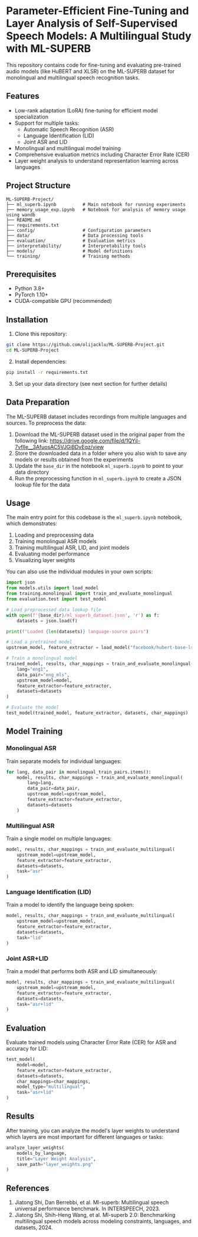 # Parameter-Efficient Fine-Tuning and Layer Analysis of Self-Supervised Speech Models: A Multilingual Study with ML-SUPERB

This repository contains code for fine-tuning and evaluating pre-trained audio models (like HuBERT and XLSR) on the ML-SUPERB dataset for monolingual and multilingual speech recognition tasks.

## Features

- Low-rank adaptation (LoRA) fine-tuning for efficient model specialization
- Support for multiple tasks:
  - Automatic Speech Recognition (ASR)
  - Language Identification (LID)
  - Joint ASR and LID
- Monolingual and multilingual model training
- Comprehensive evaluation metrics including Character Error Rate (CER)
- Layer weight analysis to understand representation learning across languages

## Project Structure

```
ML-SUPERB-Project/
├── ml_superb.ipynb          # Main notebook for running experiments
├── memory_usage_exp.ipynb   # Notebook for analysis of memory usage using wandb
├── README.md
├── requirements.txt
├── config/                  # Configuration parameters
├── data/                    # Data processing tools
├── evaluation/              # Evaluation metrics
├── interpretability/        # Interpretability tools
├── models/                  # Model definitions
└── training/                # Training methods
```

## Prerequisites

- Python 3.8+
- PyTorch 1.10+
- CUDA-compatible GPU (recommended)

## Installation

1. Clone this repository:
```bash
git clone https://github.com/olijacklu/ML-SUPERB-Project.git
cd ML-SUPERB-Project
```

2. Install dependencies:
```bash
pip install -r requirements.txt
```

3. Set up your data directory (see next section for further details)

## Data Preparation

The ML-SUPERB dataset includes recordings from multiple languages and sources. To preprocess the data:

1. Download the ML-SUPERB dataset used in the original paper from the following link:
https://drive.google.com/file/d/1QYjl-7vflle__3AfuosAC5VJGiBDvEqz/view
2. Store the downloaded data in a folder where you also wish to save any models or results obtained from the experiments
3. Update the `base_dir` in the notebook `ml_superb.ipynb` to point to your data directory
4. Run the preprocessing function in `ml_superb.ipynb` to create a JSON lookup file for the data

## Usage

The main entry point for this codebase is the `ml_superb.ipynb` notebook, which demonstrates:

1. Loading and preprocessing data
2. Training monolingual ASR models
3. Training multilingual ASR, LID, and joint models
4. Evaluating model performance
5. Visualizing layer weights

You can also use the individual modules in your own scripts:

```python
import json
from models.utils import load_model
from training.monolingual import train_and_evaluate_monolingual
from evaluation.test import test_model

# Load preprocessed data lookup file
with open(f'{base_dir}/ml_superb_dataset.json', 'r') as f:
    datasets = json.load(f)

print(f"Loaded {len(datasets)} language-source pairs")

# Load a pretrained model
upstream_model, feature_extractor = load_model("facebook/hubert-base-ls960")

# Train a monolingual model
trained_model, results, char_mappings = train_and_evaluate_monolingual(
    lang="eng1",
    data_pair="eng_mls",
    upstream_model=model,
    feature_extractor=feature_extractor,
    datasets=datasets
)

# Evaluate the model
test_model(trained_model, feature_extractor, datasets, char_mappings)
```

## Model Training

### Monolingual ASR

Train separate models for individual languages:

```python
for lang, data_pair in monolingual_train_pairs.items():
    model, results, char_mappings = train_and_evaluate_monolingual(
        lang=lang,
        data_pair=data_pair,
        upstream_model=upstream_model,
        feature_extractor=feature_extractor,
        datasets=datasets
    )
```

### Multilingual ASR

Train a single model on multiple languages:

```python
model, results, char_mappings = train_and_evaluate_multilingual(
    upstream_model=upstream_model,
    feature_extractor=feature_extractor,
    datasets=datasets,
    task="asr"
)
```

### Language Identification (LID)

Train a model to identify the language being spoken:

```python
model, results, char_mappings = train_and_evaluate_multilingual(
    upstream_model=upstream_model,
    feature_extractor=feature_extractor,
    datasets=datasets,
    task="lid"
)
```

### Joint ASR+LID

Train a model that performs both ASR and LID simultaneously:

```python
model, results, char_mappings = train_and_evaluate_multilingual(
    upstream_model=upstream_model,
    feature_extractor=feature_extractor,
    datasets=datasets,
    task="asr+lid"
)
```

## Evaluation

Evaluate trained models using Character Error Rate (CER) for ASR and accuracy for LID:

```python
test_model(
    model=model,
    feature_extractor=feature_extractor,
    datasets=datasets,
    char_mappings=char_mappings,
    model_type="multilingual",
    task="asr+lid"
)
```

## Results

After training, you can analyze the model's layer weights to understand which layers are most important for different languages or tasks:

```python
analyze_layer_weights(
    models_by_language,
    title="Layer Weight Analysis",
    save_path="layer_weights.png"
)
```

## References

1. Jiatong Shi, Dan Berrebbi, et al. Ml-superb: Multilingual speech universal performance benchmark. In INTERSPEECH, 2023.
2. Jiatong Shi, Shih-Heng Wang, et al. Ml-superb 2.0: Benchmarking multilingual speech models across modeling constraints, languages, and datasets, 2024.
